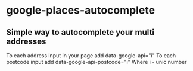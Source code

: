 # google-places-autocomplete
## Simple way to autocomplete your multi addresses 

To each address input in your page add data-google-api="i"
To each postcode input add data-google-api-postcode="i"
Where i - unic number
